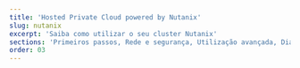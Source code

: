 ```yaml
---
title: 'Hosted Private Cloud powered by Nutanix'
slug: nutanix
excerpt: 'Saiba como utilizar o seu cluster Nutanix'
sections: 'Primeiros passos, Rede e segurança, Utilização avançada, Diagnóstico, Backups, RACI, Disaster Recovery Plan'
order: 03
---
```

